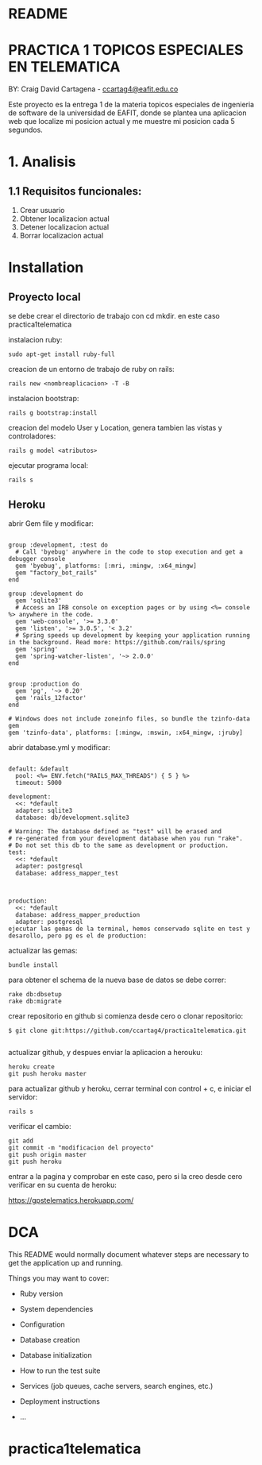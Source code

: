 # README


# PRACTICA 1 TOPICOS ESPECIALES EN TELEMATICA

BY: Craig David Cartagena - ccartag4@eafit.edu.co

Este proyecto es la entrega 1 de la materia topicos especiales de ingenieria de software de la universidad de EAFIT, donde se plantea una aplicacion web que localize mi posicion actual y me muestre mi posicion cada 5 segundos.

# 1. Analisis

## 1.1 Requisitos funcionales:

1. Crear usuario
2. Obtener localizacion actual
3. Detener localizacion actual
4. Borrar localizacion actual

# Installation

## Proyecto local

se debe crear el directorio de trabajo con cd mkdir. en este caso practica1telematica

instalacion ruby:

```
sudo apt-get install ruby-full
```

creacion de un entorno de trabajo de ruby on rails: 

```
rails new <nombreaplicacion> -T -B
```

instalacion bootstrap: 

```
rails g bootstrap:install
```

creacion del modelo User y Location, genera tambien las vistas y controladores: 

```
rails g model <atributos>
```

ejecutar programa local: 

```
rails s
```

## Heroku

abrir Gem file y modificar:

```

group :development, :test do
  # Call 'byebug' anywhere in the code to stop execution and get a debugger console
  gem 'byebug', platforms: [:mri, :mingw, :x64_mingw]
  gem "factory_bot_rails"
end

group :development do
  gem 'sqlite3'
  # Access an IRB console on exception pages or by using <%= console %> anywhere in the code.
  gem 'web-console', '>= 3.3.0'
  gem 'listen', '>= 3.0.5', '< 3.2'
  # Spring speeds up development by keeping your application running in the background. Read more: https://github.com/rails/spring
  gem 'spring'
  gem 'spring-watcher-listen', '~> 2.0.0'
end


group :production do
  gem 'pg', '~> 0.20'
  gem 'rails_12factor'
end

# Windows does not include zoneinfo files, so bundle the tzinfo-data gem
gem 'tzinfo-data', platforms: [:mingw, :mswin, :x64_mingw, :jruby]

```

abrir database.yml y modificar:

```

default: &default
  pool: <%= ENV.fetch("RAILS_MAX_THREADS") { 5 } %>
  timeout: 5000

development:
  <<: *default
  adapter: sqlite3
  database: db/development.sqlite3

# Warning: The database defined as "test" will be erased and
# re-generated from your development database when you run "rake".
# Do not set this db to the same as development or production.
test:
  <<: *default
  adapter: postgresql
  database: address_mapper_test
  


production:
  <<: *default
  database: address_mapper_production
  adapter: postgresql
ejecutar las gemas de la terminal, hemos conservado sqlite en test y desarollo, pero pg es el de production:
```
actualizar las gemas:

```
bundle install
```

para obtener el schema de la nueva base de datos se debe correr:

```
rake db:dbsetup
rake db:migrate
```
crear repositorio en github si comienza desde cero o clonar repositorio:

```
$ git clone git:https://github.com/ccartag4/practica1telematica.git


```
actualizar github, y despues enviar la aplicacion a herouku:

```
heroku create
git push heroku master
```

para actualizar github y heroku, cerrar terminal con control + c, e iniciar el servidor:

```
rails s
```

verificar el cambio:

```
git add
git commit -m "modificacion del proyecto"
git push origin master
git push heroku
```

entrar a la pagina y comprobar en este caso, pero si la creo desde cero verificar en su cuenta de heroku: 

https://gpstelematics.herokuapp.com/ 

# DCA














This README would normally document whatever steps are necessary to get the
application up and running.

Things you may want to cover:

* Ruby version

* System dependencies

* Configuration

* Database creation

* Database initialization

* How to run the test suite

* Services (job queues, cache servers, search engines, etc.)

* Deployment instructions

* ...
# practica1telematica
